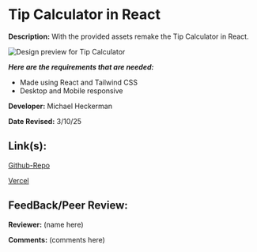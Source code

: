 # Tip Calculator in React

**Description:** With the provided assets remake the Tip Calculator in React.

![Design preview for Tip Calculator]()

***Here are the requirements that are needed:***
- Made using React and Tailwind CSS
- Desktop and Mobile responsive


**Developer:** Michael Heckerman

**Date Revised:** 3/10/25


## Link(s):

[Github-Repo](https://github.com/mkheck13/tipcalculatorreact)

[Vercel]()

## FeedBack/Peer Review: 

**Reviewer:** (name here)

**Comments:** (comments here)